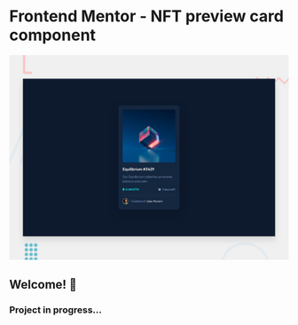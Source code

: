 # Frontend Mentor - NFT preview card component

![Design preview for the NFT preview card component coding challenge](./design/desktop-preview.jpg)

## Welcome! 👋

### Project in progress...
